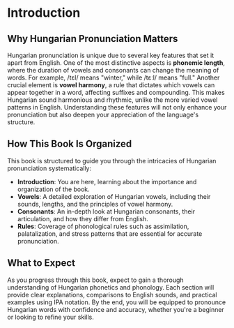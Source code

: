 # Introduction

## Why Hungarian Pronunciation Matters

Hungarian pronunciation is unique due to several key features that set it apart from English. One of the most distinctive aspects is **phonemic length**, where the duration of vowels and consonants can change the meaning of words. For example, /tɛl/ means "winter," while /tɛːl/ means "full." Another crucial element is **vowel harmony**, a rule that dictates which vowels can appear together in a word, affecting suffixes and compounding. This makes Hungarian sound harmonious and rhythmic, unlike the more varied vowel patterns in English. Understanding these features will not only enhance your pronunciation but also deepen your appreciation of the language's structure.

## How This Book Is Organized

This book is structured to guide you through the intricacies of Hungarian pronunciation systematically:

- **Introduction**: You are here, learning about the importance and organization of the book.
- **Vowels**: A detailed exploration of Hungarian vowels, including their sounds, lengths, and the principles of vowel harmony.
- **Consonants**: An in-depth look at Hungarian consonants, their articulation, and how they differ from English.
- **Rules**: Coverage of phonological rules such as assimilation, palatalization, and stress patterns that are essential for accurate pronunciation.

## What to Expect

As you progress through this book, expect to gain a thorough understanding of Hungarian phonetics and phonology. Each section will provide clear explanations, comparisons to English sounds, and practical examples using IPA notation. By the end, you will be equipped to pronounce Hungarian words with confidence and accuracy, whether you're a beginner or looking to refine your skills.